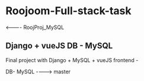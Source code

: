 # Roojoom-Full-stack-task
<---- RoojProj_MySQL

Django + vueJS
DB - MySQL
----
Final project with 
 Django + MySQL + vueJS frontend -

DB- MySQL
----> master
